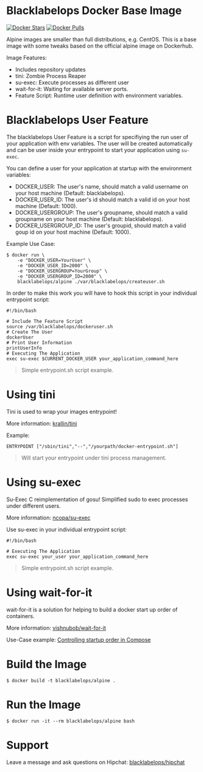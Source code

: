 # Blacklabelops Docker Base Image

[![Docker Stars](https://img.shields.io/docker/stars/blacklabelops/alpine.svg)](https://hub.docker.com/r/blacklabelops/alpine/) [![Docker Pulls](https://img.shields.io/docker/pulls/blacklabelops/alpine.svg)](https://hub.docker.com/r/blacklabelops/alpine/)

Alpine images are smaller than full distributions, e.g. CentOS. This is a base image with some tweaks based on the official alpine image on Dockerhub.

Image Features:

* Includes repository updates
* tini: Zombie Process Reaper
* su-exec: Execute processes as different user
* wait-for-it: Waiting for available server ports.
* Feature Script: Runtime user definition with environment variables.

# Blacklabelops User Feature

The blacklabelops User Feature is a script for specifiying the run user of your application with env variables.
The user will be created automatically and can be user inside your entrypoint to start your application using `su-exec`.

You can define a user for your application at startup with the environment variables:

* DOCKER_USER: The user's name, should match a valid username on your host machine (Default: blacklabelops).
* DOCKER_USER_ID: The user's id should match a valid id on your host machine (Default: 1000).
* DOCKER_USERGROUP: The user's groupname, should match a valid groupname on your host machine (Default: blacklabelops).
* DOCKER_USERGROUP_ID: The user's groupid, should match a valid goup id on your host machine (Default: 1000).

Example Use Case:

~~~~
$ docker run \
    -e "DOCKER_USER=YourUser" \
    -e "DOCKER_USER_ID=2000" \
    -e "DOCKER_USERGROUP=YourGroup" \
    -e "DOCKER_USERGROUP_ID=2000" \
    blacklabelops/alpine ./var/blacklabelops/createuser.sh
~~~~

In order to make this work you will have to hook this script in your individual entrypoint script:

~~~~
#!/bin/bash

# Include The Feature Script
source /var/blacklabelops/dockeruser.sh
# Create The User
dockerUser
# Print User Information
printUserInfo
# Executing The Application
exec su-exec $CURRENT_DOCKER_USER your_application_command_here
~~~~

> Simple entrypoint.sh script example.

# Using tini

Tini is used to wrap your images entrypoint!

More information: [krallin/tini](https://github.com/krallin/tini)

Example:

~~~~
ENTRYPOINT ["/sbin/tini","--","/yourpath/docker-entrypoint.sh"]
~~~~

> Will start your entrypoint under tini process management.

# Using su-exec

Su-Exec C reimplementation of gosu! Simplified sudo to exec processes under different users.

More information: [ncopa/su-exec](https://github.com/ncopa/su-exec)

Use su-exec in your individual entrypoint script:

~~~~
#!/bin/bash

# Executing The Application
exec su-exec your_user your_application_command_here
~~~~

> Simple entrypoint.sh script example.

# Using wait-for-it

wait-for-it is a solution for helping to build a docker start up order of containers.

More information: [vishnubob/wait-for-it](https://github.com/vishnubob/wait-for-it)

Use-Case example: [Controlling startup order in Compose](https://docs.docker.com/compose/startup-order/)

# Build the Image

~~~~
$ docker build -t blacklabelops/alpine .
~~~~

# Run the Image

~~~~
$ docker run -it --rm blacklabelops/alpine bash
~~~~

# Support

Leave a message and ask questions on Hipchat: [blacklabelops/hipchat](http://support.blacklabelops.com)
